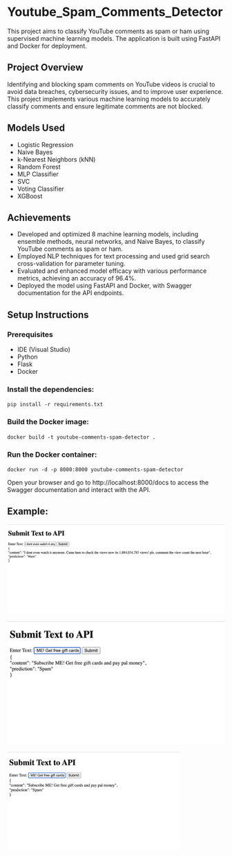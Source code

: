 # Youtube_Spam_Comments_Detector

This project aims to classify YouTube comments as spam or ham using supervised machine learning models. The application is built using FastAPI and Docker for deployment.

## Project Overview

Identifying and blocking spam comments on YouTube videos is crucial to avoid data breaches, cybersecurity issues, and to improve user experience. This project implements various machine learning models to accurately classify comments and ensure legitimate comments are not blocked.

## Models Used

- Logistic Regression
- Naive Bayes
- k-Nearest Neighbors (kNN)
- Random Forest
- MLP Classifier
- SVC
- Voting Classifier
- XGBoost

## Achievements

- Developed and optimized 8 machine learning models, including ensemble methods, neural networks, and Naive Bayes, to classify YouTube comments as spam or ham.
- Employed NLP techniques for text processing and used grid search cross-validation for parameter tuning.
- Evaluated and enhanced model efficacy with various performance metrics, achieving an accuracy of 96.4%.
- Deployed the model using FastAPI and Docker, with Swagger documentation for the API endpoints.

## Setup Instructions

### Prerequisites
- IDE (Visual Studio)
- Python
- Flask
- Docker

### Install the dependencies:

```
pip install -r requirements.txt
```

### Build the Docker image: 

```
docker build -t youtube-comments-spam-detector .
```

### Run the Docker container: 

```
docker run -d -p 8000:8000 youtube-comments-spam-detector
```

Open your browser and go to http://localhost:8000/docs to access the Swagger documentation and interact with the API.

## Example:

![Model identifies a ham comment.](Ham.png)

![Model identifies a spam comment.](Spam.png)

<img src="Spam.png" alt="Screenshot of the app" width="400"/>
